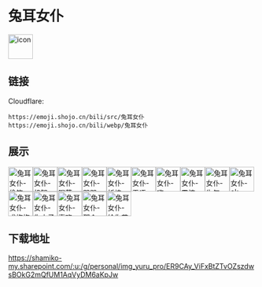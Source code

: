 # 兔耳女仆
<img src="https://emoji.shojo.cn/bili/src/兔耳女仆/icon.png" width="50" height="50" alt="icon">

## 链接
Cloudflare:
```
https://emoji.shojo.cn/bili/src/兔耳女仆
https://emoji.shojo.cn/bili/webp/兔耳女仆
```
## 展示
<img src="https://emoji.shojo.cn/bili/src/兔耳女仆/兔耳女仆-偷笑.png" width="50" height="50" alt="兔耳女仆-偷笑"><img src="https://emoji.shojo.cn/bili/src/兔耳女仆/兔耳女仆-机智.png" width="50" height="50" alt="兔耳女仆-机智"><img src="https://emoji.shojo.cn/bili/src/兔耳女仆/兔耳女仆-喝茶.png" width="50" height="50" alt="兔耳女仆-喝茶"><img src="https://emoji.shojo.cn/bili/src/兔耳女仆/兔耳女仆-哭哭.png" width="50" height="50" alt="兔耳女仆-哭哭"><img src="https://emoji.shojo.cn/bili/src/兔耳女仆/兔耳女仆-祈祷.png" width="50" height="50" alt="兔耳女仆-祈祷"><img src="https://emoji.shojo.cn/bili/src/兔耳女仆/兔耳女仆-无语.png" width="50" height="50" alt="兔耳女仆-无语"><img src="https://emoji.shojo.cn/bili/src/兔耳女仆/兔耳女仆-嗨.png" width="50" height="50" alt="兔耳女仆-嗨"><img src="https://emoji.shojo.cn/bili/src/兔耳女仆/兔耳女仆-震惊.png" width="50" height="50" alt="兔耳女仆-震惊"><img src="https://emoji.shojo.cn/bili/src/兔耳女仆/兔耳女仆-生气.png" width="50" height="50" alt="兔耳女仆-生气"><img src="https://emoji.shojo.cn/bili/src/兔耳女仆/兔耳女仆-ok.png" width="50" height="50" alt="兔耳女仆-ok"><img src="https://emoji.shojo.cn/bili/src/兔耳女仆/兔耳女仆-求抱抱.png" width="50" height="50" alt="兔耳女仆-求抱抱"><img src="https://emoji.shojo.cn/bili/src/兔耳女仆/兔耳女仆-你小子.png" width="50" height="50" alt="兔耳女仆-你小子"><img src="https://emoji.shojo.cn/bili/src/兔耳女仆/兔耳女仆-喜欢.png" width="50" height="50" alt="兔耳女仆-喜欢"><img src="https://emoji.shojo.cn/bili/src/兔耳女仆/兔耳女仆-那个.png" width="50" height="50" alt="兔耳女仆-那个"><img src="https://emoji.shojo.cn/bili/src/兔耳女仆/兔耳女仆-给你花花.png" width="50" height="50" alt="兔耳女仆-给你花花">

## 下载地址

https://shamiko-my.sharepoint.com/:u:/g/personal/img_yuru_pro/ER9CAy_ViFxBtZTvOZszdwsBOkG2mQfUM1AqVyDM6aKpJw